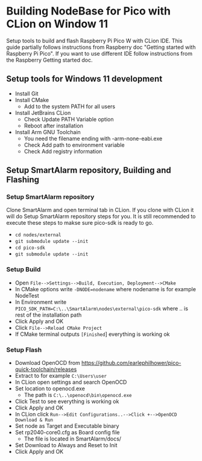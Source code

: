 # Building NodeBase for Pico with CLion on Window 11
Setup tools to build and flash Raspberry Pi Pico W with CLion IDE. This guide partially follows instructions from Raspberry doc "Getting started with Raspberry Pi Pico". If you want to use different IDE follow instructions from the Raspberry Getting started doc.

## Setup tools for Windows 11 development
- Install Git
- Install CMake
  -  Add to the system PATH for all users
- Install JetBrains CLion
  - Check Update PATH Variable option
  - Reboot after installation
- Install Arm GNU Toolchain
  - You need the filename ending with -arm-none-eabi.exe
  - Check Add path to environment variable
  - Check Add registry information

## Setup SmartAlarm repository, Building and Flashing

### Setup SmartAlarm repository
Clone SmartAlarm and open terminal tab in CLion. If you clone with CLion it will do Setup SmartAlarm repository steps for you. It is still recommended to execute these steps to makse sure pico-sdk is ready to go.
- `cd nodes/external`
- `git submodule update --init`
- `cd pico-sdk`
- `git submodule update --init`

### Setup Build
- Open `File-->Settings-->Build, Execution, Deployment-->CMake`
- In CMake options write `-DNODE=nodename` where nodename is for example NodeTest
- In Environment write `PICO_SDK_PATH=C:\..\SmartAlarm\nodes\external\pico-sdk` where .. is rest of the installation path
- Click Apply and OK
- Click `File-->Reload CMake Project`
- If CMake terminal outputs `[Finished`] everything is working ok

### Setup Flash
- Download OpenOCD from <https://github.com/earlephilhower/pico-quick-toolchain/releases>
- Extract to for example `C:\Users\user`
- In CLion open settings and search OpenOCD
- Set location to openocd.exe
  - The path is `C:\..\openocd\bin\openocd.exe`
- Click Test to see everything is working ok
- Click Apply and OK
- In CLion click `Run-->Edit Configurations..-->Click +-->OpenOCD Download & Run`
- Set node as Target and Executable binary
- Set rp2040-core0.cfg as Board config file
  - The file is located in SmartAlarm/docs/
- Set Download to Always and Reset to Init
- Click Apply and OK

